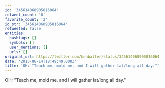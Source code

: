 ```yaml
---
id: '345614068905816064'
retweet_count: '0'
favorite_count: '2'
id_str: '345614068905816064'
retweeted: false
entities:
  hashtags: []
  symbols: []
  user_mentions: []
  urls: []
original_url: https://twitter.com/benbalter/status/345614068905816064
date: '2013-06-14T18:49:49.000Z'
title: 'OH: "Teach me, mold me, and I will gather lat/long all day."'
---
```


OH: "Teach me, mold me, and I will gather lat/long all day."